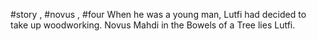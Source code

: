 #story , #novus , #four
When he was a young man, Lutfi had decided to take up woodworking. Novus Mahdi in the Bowels of a Tree lies Lutfi.
